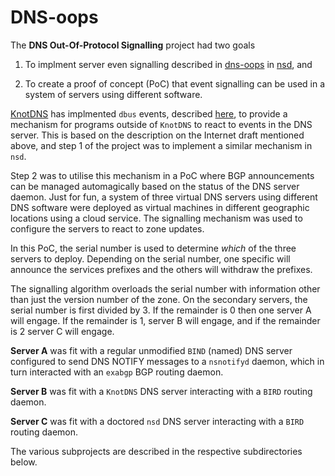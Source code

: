 # DNS-oops

The **DNS Out-Of-Protocol Signalling** project had two goals

1. To implment server even signalling described in
   [dns-oops](https://datatracker.ietf.org/doc/draft-grubto-dnsop-dns-out-of-protocol-signalling/)
   in [nsd](https://www.nlnetlabs.nl/projects/nsd/), and

2. To create a proof of concept (PoC) that event signalling can be
   used in a system of servers using different software.
   
[KnotDNS](https://www.knot-dns.cz) has implmented `dbus` events,
described
[here](https://www.knot-dns.cz/docs/3.2/singlehtml/#dbus-event), to
provide a mechanism for programs outside of `KnotDNS` to react to
events in the DNS server. This is based on the description on the
Internet draft mentioned above, and step 1 of the project was to
implement a similar mechanism in `nsd`.

Step 2 was to utilise this mechanism in a PoC where BGP announcements
can be managed automagically based on the status of the DNS server
daemon. Just for fun, a system of three virtual DNS servers using
different DNS software were deployed as virtual machines in different
geographic locations using a cloud service. The signalling mechanism
was used to configure the servers to react to zone updates.

In this PoC, the serial number is used to determine *which* of the
three servers to deploy. Depending on the serial number, one specific
will announce the services prefixes and the others will withdraw the
prefixes.

The signalling algorithm overloads the serial number with information
other than just the version number of the zone. On the secondary
servers, the serial number is first divided by 3. If the remainder is
0 then one server A will engage. If the remainder is 1, server B will
engage, and if the remainder is 2 server C will engage.

**Server A** was fit with a regular unmodified `BIND` (named) DNS
server configured to send DNS NOTIFY messages to a `nsnotifyd` daemon,
which in turn interacted with an `exabgp` BGP routing daemon.

**Server B** was fit with a `KnotDNS` DNS server interacting with a
`BIRD` routing daemon.

**Server C** was fit with a doctored `nsd` DNS server interacting with
a `BIRD` routing daemon.

The various subprojects are described in the respective subdirectories
below.
